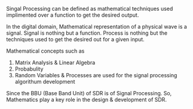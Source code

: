 Singal Processing can be defined as mathematical techniques used implimented over a function to get the desired output.

In the digital domain, Mathematical representation of a physical wave is a signal. Signal is nothing but a function. Process is nothing but the techniques used to get the desired out for a given input.

Mathematical concepts such as
1. Matrix Analysis & Linear Algebra
2. Probabulity 
3. Random Variables & Processes
are used for the signal processing algorithum development

Since the BBU (Base Band Unit) of SDR is of Signal Processing. So, Mathematics play a key role in the design \& development of SDR.
